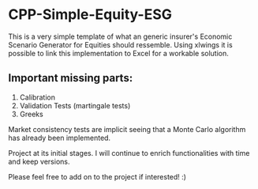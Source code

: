 # CPP-Simple-Equity-ESG
This is a very simple template of what an generic insurer's Economic Scenario Generator for Equities should ressemble. Using xlwings it is possible to link this implementation 
to Excel for a workable solution. 

## Important missing parts:
1) Calibration
2) Validation Tests (martingale tests)
3) Greeks

Market consistency tests are implicit seeing that a Monte Carlo algorithm has already been implemented.

Project at its initial stages. I will continue to enrich functionalities with time and keep versions.

Please feel free to add on to the project if interested! :)
